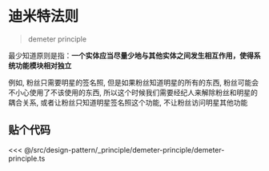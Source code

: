 # 迪米特法则

> demeter principle

最少知道原则是指：**一个实体应当尽量少地与其他实体之间发生相互作用，使得系统功能模块相对独立**

例如, 粉丝只需要明星的签名照, 但是如果粉丝知道明星的所有的东西, 粉丝可能会不小心使用了不该使用的东西, 所以这个时候我们需要经纪人来解除粉丝和明星的耦合关系, 或者让粉丝只知道明星签名照这个功能, 不让粉丝访问明星其他功能

## 贴个代码

<!-- prettier-ignore -->
<<< @/src/design-pattern/_principle/demeter-principle/demeter-principle.ts
